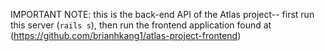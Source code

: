 IMPORTANT NOTE: this is the back-end API of the Atlas project-- first run this server (```rails s```), then run the frontend application found at (https://github.com/brianhkang1/atlas-project-frontend)
